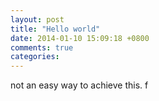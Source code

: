 ```yaml
---
layout: post
title: "Hello world"
date: 2014-01-10 15:09:18 +0800
comments: true
categories: 
---
```

not an easy way to achieve this. f